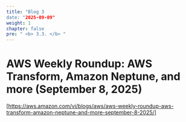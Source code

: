 ```yaml
---
title: "Blog 3
date: "2025-09-09"
weight: 1
chapter: false
pre: " <b> 3.3. </b> "
---
```


# **AWS Weekly Roundup: AWS Transform, Amazon Neptune, and more (September 8, 2025)**

[https://aws.amazon.com/vi/blogs/aws/aws-weekly-roundup-aws-transform-amazon-neptune-and-more-september-8-2025/]